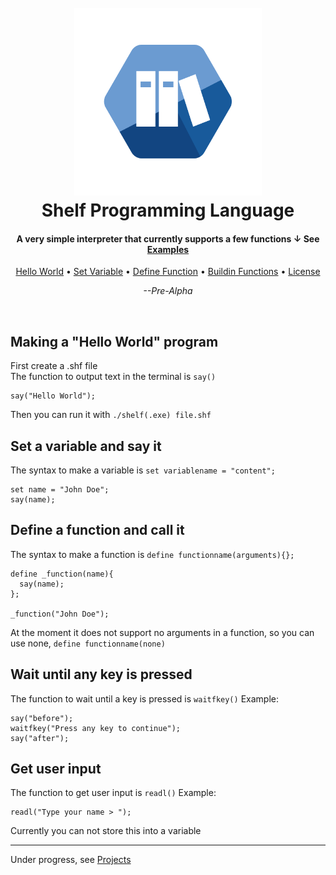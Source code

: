 <h1 align="center">
  <br>
  <img src="https://raw.githubusercontent.com/robi0t/Shelf/main/img/shelf.png" alt="Markdownify" width="300">
  <br>
  Shelf Programming Language
  <br>
</h1>

<h4 align="center">A very simple interpreter that currently supports a few functions ↓ See <a href="https://github.com/robi0t/Shelf/tree/main/examples">Examples</a></h4>

<p align="center">
  <a href="#making-a-hello-world-program">Hello World</a> •
  <a href="#set-a-variable-and-say-it">Set Variable</a> •
  <a href="#define-a-function-and-call-it">Define Function</a> •
  <a href="#wait-until-any-key-is-pressed">Buildin Functions</a> •
  <a href="./LICENSE">License</a>
</p>

<p align="center"><i>--Pre-Alpha</i></p>
<br>




Making a "Hello World" program 
------------------------
First create a .shf file\
The function to output text in the terminal is `say()`
```
say("Hello World");
```
Then you can run it with `./shelf(.exe) file.shf` 

Set a variable and say it
------------------------
The syntax to make a variable is `set variablename = "content";`
```
set name = "John Doe";
say(name);
```

Define a function and call it
------------------------
The syntax to make a function is `define functionname(arguments){};`
```
define _function(name){
  say(name);
};

_function("John Doe");
```
At the moment it does not support no arguments in a function, so you can use none, `define functionname(none)`

Wait until any key is pressed
------------------------
The function to wait until a key is pressed is `waitfkey()`
Example:
```
say("before");
waitfkey("Press any key to continue");
say("after");
```

Get user input
------------------------
The function to get user input is `readl()`
Example:
```
readl("Type your name > ");
```
Currently you can not store this into a variable

---
Under progress, see [Projects](https://github.com/robi0t/Shelf/projects/1) 
